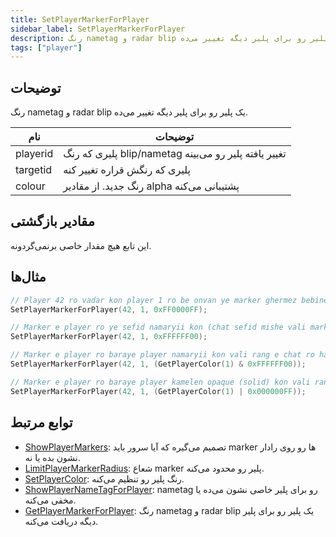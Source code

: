```yaml
---
title: SetPlayerMarkerForPlayer
sidebar_label: SetPlayerMarkerForPlayer
description: رنگ nametag و radar blip یک پلیر رو برای پلیر دیگه تغییر می‌ده.
tags: ["player"]
---
```


## توضیحات

رنگ nametag و radar blip یک پلیر رو برای پلیر دیگه تغییر می‌ده.

| نام      | توضیحات                                                    |
| -------- | ---------------------------------------------------------- |
| playerid | پلیری که رنگ blip/nametag تغییر یافته پلیر رو می‌بینه      |
| targetid | پلیری که رنگش قراره تغییر کنه                              |
| colour   | رنگ جدید. از مقادیر alpha پشتیبانی می‌کنه                  |

## مقادیر بازگشتی

این تابع هیچ مقدار خاصی برنمی‌گردونه.

## مثال‌ها

```c
// Player 42 ro vadar kon player 1 ro be onvan ye marker ghermez bebine
SetPlayerMarkerForPlayer(42, 1, 0xFF0000FF);

// Marker e player ro ye sefid namaryii kon (chat sefid mishe vali marker napadid mishe).
SetPlayerMarkerForPlayer(42, 1, 0xFFFFFF00);

// Marker e player ro baraye player namaryii kon vali rang e chat ro hamon negah dar. faghat agar SetPlayerColor estefade shode bashe dorost kar mikone:
SetPlayerMarkerForPlayer(42, 1, (GetPlayerColor(1) & 0xFFFFFF00));

// Marker e player ro baraye player kamelen opaque (solid) kon vali rang e chat ro hamon negah dar. faghat agar SetPlayerColor estefade shode bashe dorost kar mikone:
SetPlayerMarkerForPlayer(42, 1, (GetPlayerColor(1) | 0x000000FF));
```

## توابع مرتبط

- [ShowPlayerMarkers](ShowPlayerMarkers): تصمیم می‌گیره که آیا سرور باید marker ها رو روی رادار نشون بده یا نه.
- [LimitPlayerMarkerRadius](LimitPlayerMarkerRadius): شعاع marker پلیر رو محدود می‌کنه.
- [SetPlayerColor](SetPlayerColor): رنگ پلیر رو تنظیم می‌کنه.
- [ShowPlayerNameTagForPlayer](ShowPlayerNameTagForPlayer): nametag رو برای پلیر خاصی نشون می‌ده یا مخفی می‌کنه.
- [GetPlayerMarkerForPlayer](GetPlayerMarkerForPlayer): رنگ nametag و radar blip یک پلیر رو برای پلیر دیگه دریافت می‌کنه.